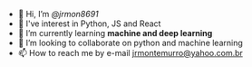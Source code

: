 - 👋 Hi, I’m *@jrmon8691*
- 👀 I've interest in Python, JS and React
- 🌱 I’m currently learning **machine and deep learning**
- 💞️ I’m looking to collaborate on python and machine learning
- 📫 How to reach me by e-mail jrmontemurro@yahoo.com.br

<!---
jrmon8691/jrmon8691 is a ✨ special ✨ repository because its `README.md` (this file) appears on your GitHub profile.
You can click the Preview link to take a look at your changes.
--->
